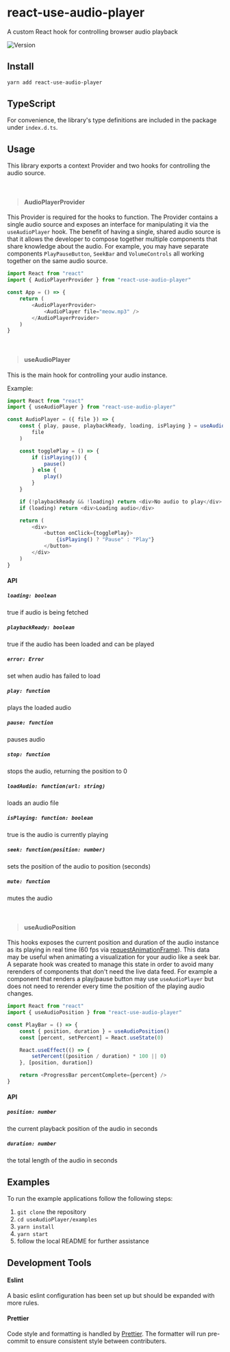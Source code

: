 # react-use-audio-player

A custom React hook for controlling browser audio playback

![Version](https://img.shields.io/npm/v/react-use-audio-player)

## Install

```bash
yarn add react-use-audio-player
```

## TypeScript

For convenience, the library's type definitions are included in the package under `index.d.ts`.

## Usage

This library exports a context Provider and two hooks for controlling the audio source.

<br/>

> #### AudioPlayerProvider

This Provider is required for the hooks to function.
The Provider contains a single audio source and exposes an interface for manipulating it via the `useAudioPlayer` hook.
The benefit of having a single, shared audio source is that it allows the developer to compose together multiple components that share knowledge about the audio.
For example, you may have separate components `PlayPauseButton`, `SeekBar` and `VolumeControls` all working together on the same audio source.

```javascript
import React from "react"
import { AudioPlayerProvider } from "react-use-audio-player"

const App = () => {
    return (
        <AudioPlayerProvider>
            <AudioPlayer file="meow.mp3" />
        </AudioPlayerProvider>
    )
}
```

<br/>

> #### useAudioPlayer

This is the main hook for controlling your audio instance.

Example:

```javascript
import React from "react"
import { useAudioPlayer } from "react-use-audio-player"

const AudioPlayer = ({ file }) => {
    const { play, pause, playbackReady, loading, isPlaying } = useAudioPlayer(
        file
    )

    const togglePlay = () => {
        if (isPlaying()) {
            pause()
        } else {
            play()
        }
    }

    if (!playbackReady && !loading) return <div>No audio to play</div>
    if (loading) return <div>Loading audio</div>

    return (
        <div>
            <button onClick={togglePlay}>
                {isPlaying() ? "Pause" : "Play"}
            </button>
        </div>
    )
}
```

#### API

##### `loading: boolean`

true if audio is being fetched

##### `playbackReady: boolean`

true if the audio has been loaded and can be played

##### `error: Error`

set when audio has failed to load

##### `play: function`

plays the loaded audio

##### `pause: function`

pauses audio

##### `stop: function`

stops the audio, returning the position to 0

##### `loadAudio: function(url: string)`

loads an audio file

##### `isPlaying: function: boolean`

true is the audio is currently playing

##### `seek: function(position: number)`

sets the position of the audio to position (seconds)

##### `mute: function`

mutes the audio

<br/>

> #### useAudioPosition

This hooks exposes the current position and duration of the audio instance as its playing in real time (60 fps via [requestAnimationFrame](https://developer.mozilla.org/en-US/docs/Web/API/window/requestAnimationFrame)).
This data may be useful when animating a visualization for your audio like a seek bar.
A separate hook was created to manage this state in order to avoid many rerenders of components that don't need the live data feed.
For example a component that renders a play/pause button may use `useAudioPlayer` but does not need to rerender every time the position of the playing audio changes.

```javascript
import React from "react"
import { useAudioPosition } from "react-use-audio-player"

const PlayBar = () => {
    const { position, duration } = useAudioPosition()
    const [percent, setPercent] = React.useState(0)

    React.useEffect(() => {
        setPercent((position / duration) * 100 || 0)
    }, [position, duration])

    return <ProgressBar percentComplete={percent} />
}
```

#### API

##### `position: number`

the current playback position of the audio in seconds

##### `duration: number`

the total length of the audio in seconds

## Examples

To run the example applications follow the following steps:

1. `git clone` the repository
2. `cd useAudioPlayer/examples`
3. `yarn install`
4. `yarn start`
5. follow the local README for further assistance

## Development Tools

#### Eslint

A basic eslint configuration has been set up but should be expanded with more rules.

#### Prettier

Code style and formatting is handled by [Prettier](https://prettier.io/).
The formatter will run pre-commit to ensure consistent style between contributers.
